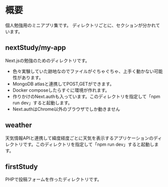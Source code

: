# 概要
個人勉強用のミニアプリ集です。
ディレクトリごとに、セクションが分かれています。

## nextStudy/my-app
Next.jsの勉強のためのディレクトリです。
- 色々実験していた跡地なのでファイルがぐちゃぐちゃ、上手く動かない可能性があります。
- MongoDB atlasと連携してPOST,GETができます。
- Docker composeしたらすぐに環境が作れます。
- 作りかけのNext.authも入っています。このディレクトリを指定して「npm run dev」すると起動します。
- Next.authはChrome以外のブラウザでしか動きません

## weather
天気情報APIと連携して緯度経度ごとに天気を表示するアプリケーションのディレクトリです。このディレクトリを指定して「npm run dev」すると起動します。

## firstStudy
PHPで投稿フォームを作ったディレクトリです。
